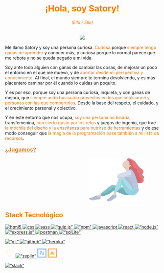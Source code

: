 <h1 align="center" style="color:#ff7800">
¡Hola, soy Satory!
</h1>
<h6 align="center" style="color:#ff7800">
(Ella / Elle)
</h6>
<div style="text-align:center">
    <a href="https://git.io/typing-svg">
        <img src="https://readme-typing-svg.herokuapp.com?size=24&color=FF7800&center=true&vCenter=true&width=500&height=50&lines=Frontend+Developer+%26+UX%2FUI+Designer">
    </a>
</div>

<p>Me llamo Satory y soy una persona curiosa. <span style="color:#e0781d">Curiosa</span> porque <span style="color:#e0781d">siempre tengo ganas de aprender</span> y conocer más, y curiosa porque lo normal parece que me rebota y no se queda pegado a mi vida.</p>

<p>Soy ante todo alguien con ganas de cambiar las cosas, de mejorar un poco el entorno en el que me muevo, y de <span style="color:#e0781d">aportar desde mi perspectiva y conocimiento</span>. Al final, el mundo siempre te termina devolviendo, y es más placentero caminar por él cuando lo cuidas un poquito.</p>

<p>Y es por eso, porque soy una persona curiosa, inquieta, y con ganas de mejora, que <span style="color:#e0781d">siempre ando buscando proyectos en los que implicarme y personas con las que compartirlos</span>. Desde la base del respeto, el cuidado, y el crecimiento personal y colectivo.</p>

<p>Y en este entorno que nos ocupa, <span style="color:#e0781d">soy una persona no binaria</span>, transfemenina, <span style="color:#e0781d">con cierto gusto por los retos</span> y juegos de ingenio, que trae <span style="color:#e0781d">la mochila del diseño y la enseñanza para nutrirse de herramientas</span> y de ese modo conseguir que <span style="color:#e0781d">la magia de la programación pase también a mi lista de recursos</span>.</p>

<p style="font-size:18px"><a href="https://www.linkedin.com/in/satoryasensio/"><strong style="color:#f2770c">¿Jugamos?</strong></a></p>

<p align="right" style="margin-right:10%">
<img src="./RHD250.png" alt="html5" width="180"/>
</p>

<h2 style="color:#ff7800">Stack Tecnológico</h2>

<p align="left">
    <a href="https://www.w3.org/html/" target="_blank" rel="noreferrer">
    <img src="https://cdn.jsdelivr.net/gh/devicons/devicon/icons/html5/html5-original-wordmark.svg" alt="html5" width="30"/>
    </a>
    <a href="https://www.w3.org/css/" target="_blank" rel="noreferrer">
    <img src="https://cdn.jsdelivr.net/gh/devicons/devicon/icons/css3/css3-original-wordmark.svg" alt="css" width="30"/>
    </a>
    <a href="https://sass-lang.com" target="_blank" rel="noreferrer">
    <img src="https://cdn.jsdelivr.net/gh/devicons/devicon/icons/sass/sass-original.svg" alt="sass" width="30"/>
    </a>
    <a href="https://gulpjs.com/" target="_blank" rel="noreferrer"> 
    <img src="https://cdn.jsdelivr.net/gh/devicons/devicon/icons/gulp/gulp-plain.svg" alt=“gulp.js” width="30"/>
    </a>
    <a href="https://www.npmjs.com/" target="_blank" rel="noreferrer"> 
    <img src="https://cdn.jsdelivr.net/gh/devicons/devicon/icons/npm/npm-original-wordmark.svg" alt=“npm” width="30"/>
    </a>
    <a href="https://developer.mozilla.org/en-US/docs/Web/JavaScript" target="_blank" rel="noreferrer">
    <img src="https://cdn.jsdelivr.net/gh/devicons/devicon/icons/javascript/javascript-original.svg" alt="javascript" width="30"/>
    </a>
    <a href="https://reactjs.org/" target="_blank" rel="noreferrer">
    <img src="https://cdn.jsdelivr.net/gh/devicons/devicon/icons/react/react-original-wordmark.svg" alt="react" width="30"/>
    </a>
    <a href="https://nodejs.org/" target="_blank" rel="noreferrer"> 
    <img src="https://cdn.jsdelivr.net/gh/devicons/devicon/icons/nodejs/nodejs-original-wordmark.svg" alt=“node.js” width="30"/>
    </a>
    <a href="https://expressjs.com/" target="_blank" rel="noreferrer"> 
    <img src="https://cdn.jsdelivr.net/gh/devicons/devicon/icons/express/express-original.svg" alt=“express.js” width="30"/>
    </a>
    <a href="https://postman.com" target="_blank" rel="noreferrer"> 
    <img src="https://www.vectorlogo.zone/logos/getpostman/getpostman-icon.svg" alt="postman" width="30"/> 
    </a>
    <a href="https://www.sqlite.org/" target="_blank" rel="noreferrer"> 
    <img src="https://cdn.jsdelivr.net/gh/devicons/devicon/icons/sqlite/sqlite-original.svg" alt=“sqlLite” width="30"/>
    </a>
</p>

<p align="left">
    <a href="https://git-scm.com/" target="_blank" rel="noreferrer"> 
    <img src="https://cdn.jsdelivr.net/gh/devicons/devicon/icons/git/git-original.svg" alt=“git” width="30"/>
    </a>
    <a href="https://github.com/" target="_blank" rel="noreferrer"> 
    <img src="https://cdn.jsdelivr.net/gh/devicons/devicon/icons/github/github-original-wordmark.svg" alt=“github” width="30"/>
    </a>
    <a href="https://www.heroku.com/" target="_blank" rel="noreferrer" title="Heroku">
    <img src="https://cdn.jsdelivr.net/gh/devicons/devicon/icons/heroku/heroku-original-wordmark.svg" alt=“heroku” width="30"/>
    </a>
    
</p>
<p>
    <a href="https://www.photoshop.com/en" target="_blank" rel="noreferrer"> 
    <img src="https://raw.githubusercontent.com/devicons/devicon/master/icons/sketch/sketch-line.svg" alt="photoshop" width="30"/> 
    </a>
    <a href="https://zeplin.io/" target="_blank" rel="noreferrer"> 
    <img src="https://www.lennu.net/wp-content/uploads/2015/11/zeplin_logo-523x510.png" alt=“zeplin” width="30"/>
    </a>
    <a href="https://www.photoshop.com/en" target="_blank" rel="noreferrer"> 
    <img src="https://raw.githubusercontent.com/devicons/devicon/master/icons/photoshop/photoshop-line.svg" alt="photoshop" width="30"/> 
    </a>
    <a href="https://www.photoshop.com/en" target="_blank" rel="noreferrer"> 
    <img src="https://raw.githubusercontent.com/devicons/devicon/master/icons/illustrator/illustrator-line.svg" alt="photoshop" width="30"/> 
    </a>
</p>
<p>
    <a href="https://slack.com/" target="_blank" rel="noreferrer"> 
    <img src="https://cdn.jsdelivr.net/gh/devicons/devicon/icons/slack/slack-original.svg" alt=“slack” width="30"/>
    </a>
</p>
